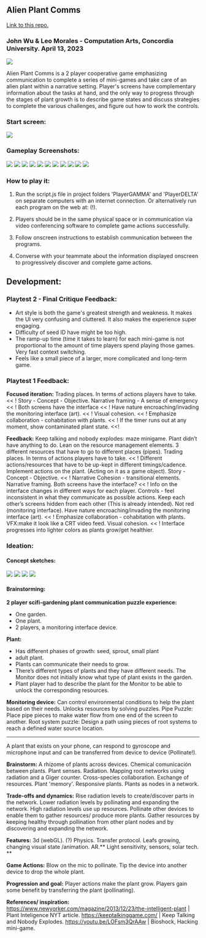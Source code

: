 ## Alien Plant Comms 
[Link to  this repo.](https://github.com/PIPIXIALETSGO/Scifi-plant-comms)
### John Wu & Leo Morales - Computation Arts, Concordia University. April 13, 2023

![](./art-export/plantComms__All.png)

Alien Plant Comms is a 2 player cooperative game emphasizing communication to complete a series of mini-games and take care of an alien plant within a narrative setting.
Player's screens have complementary information about the tasks at hand, and the only way to progress through the stages of plant growth is to describe game states and discuss strategies to complete the various challenges, and figure out how to work the controls.

### Start screen:
![](./art-export/AlienPlantComms_Loading.png)

### Gameplay Screenshots:
![](./art-export/Gameplay_Screenshot01.png)
![](./art-export/Gameplay_Screenshot11.png)
![](./art-export/Gameplay_Screenshot10.gif)
![](./art-export/Gameplay_Screenshot02.png)
![](./art-export/Gameplay_Screenshot03.png)
![](./art-export/Gameplay_Screenshot04.png)
![](./art-export/Gameplay_Screenshot05.png)
![](./art-export/Gameplay_Screenshot06.png)
![](./art-export/Gameplay_Screenshot07.png)
![](./art-export/Gameplay_Screenshot08.png)
![](./art-export/Gameplay_Screenshot09.gif)


### How to play it:
1. Run the script.js file in project folders 'PlayerGAMMA' and 'PlayerDELTA' on separate computers with an internet connection. Or alternatively run each program on the web at: (!).

2. Players should be in the same physical space or in communication via video conferencing software to complete game actions successfully. 

3. Follow onscreen instructions to establish communication between the programs.

4. Converse with your teammate about the information displayed onscreen to progressively discover and complete game actions.
 

## Development:

### Playtest 2 - Final Critique Feedback:
 - Art style is both the game's greatest strength and weakness. It makes the UI very confusing and cluttered. It also makes the experience super engaging.
 - Difficulty of seed ID have might be too high.
 - The ramp-up time (time it takes to learn) for each mini-game is not proportional to the amount of time players spend playing those games. Very fast context switching.
 - Feels like a small piece of a larger, more complicated and long-term game.

### Playtest 1 Feedback:

**Focused iteration:**
Trading places. In terms of actions players have to take. << !
Story - Concept - Objective. Narrative framing - A sense of emergency  << !
Both screens have the interface << !
Have nature encroaching/invading the monitoring interface (art). << !
Visual cohesion. << !
Emphasize collaboration - cohabitation with plants. << !
If the timer runs out at any moment, show contaminated plant state. <<!


**Feedback:**
Keep talking and nobody explodes: maze minigame.
Plant didn’t have anything to do.
Lean on the resource management elements.
3 different resources that have to go to different places (pipes).
Trading places. In terms of actions players have to take. << !
Different actions/resources that have to be up-kept in different timings/cadence.
Implement actions on the plant. (Acting on it as a game object).
Story - Concept - Objective. << !
Narrative Cohesion - transitional elements.
Narrative framing.
Both screens have the interface? << !
Info on the interface changes in different ways for each player.
Controls - feel inconsistent in what they communicate as possible actions.
Keep each other’s screens hidden from each other (This is already intended).
Not red (monitoring interface).
Have nature encroaching/invading the monitoring interface (art). << !
Emphasize collaboration - cohabitation with plants.
VFX:make it look like a CRT video feed.
Visual cohesion. << !
Interface progresses into lighter colors as plants grow/get healthier.

### Ideation:
#### Concept sketches:
![](./ScifiPlantComms-art/PlantGameConcept__01.jpg)
![](./ScifiPlantComms-art/PlantGameConcept__02.jpg)
![](./ScifiPlantComms-art/PlantGameConcept__03.jpg)
![](./ScifiPlantComms-art/PlantGameConcept__04.jpg)

#### Brainstorming:
**2 player scifi-gardening plant communication puzzle experience:**

- One garden.
- One plant.
- 2 players, a monitoring interface device. 

**Plant:**
- Has different phases of growth: seed, sprout, small plant
- adult plant.
- Plants can communicate their needs to grow.
- There’s different types of plants and they have different needs. The Monitor does not initially know what type of plant exists in the garden.
- Plant player had to describe the plant for the Monitor to be able to unlock the corresponding resources.

**Monitoring device:**
Can control environmental conditions to help the plant based on their needs.
Unlocks resources by solving puzzles.
Pipe Puzzle: Place pipe pieces to make water flow from one end of the screen to another.
Root system puzzle: Design a path using pieces of root systems  to reach a defined water source location.
___ 

A plant that exists on your phone, can respond to gyroscope and microphone input and can be transferred from device to device (Pollinate!).

**Brainstorm:**
A rhizome of plants across devices.
Chemical comunicación between plants.
Plant senses.
Radiation.
Mapping root networks using radiation and a Giger counter.
Cross-species collaboration. Exchange of resources.
Plant 'memory'.
Responsive plants.
Plants as nodes in a network.

**Trade-offs and dynamics:**
Rise radiation levels to create/discover parts in the network.
Lower radiation levels by pollinating and expanding the network.
High radiation levels use up resources.
Pollinate other devices to enable them to gather resources/ produce more plants.
Gather resources by keeping healthy through pollination from other plant nodes and by discovering and expanding the network.

**Features:**
3d (webGL). (?)
Physics.
Transfer protocol.
Leafs growing, changing visual state /animation.
AR.**
Light sensitivity, sensors, solar tech. **

**Game Actions:**
Blow on the mic to pollinate.
Tip the device into another device to drop the whole plant.

**Progression and goal:**
Player actions make the plant grow.
Players gain some benefit by transferring the plant (pollinating).

**References/ inspiration:**
https://www.newyorker.com/magazine/2013/12/23/the-intelligent-plant | Plant Inteligence NYT article.
https://keeptalkinggame.com/ | Keep Talking and Nobody Explodes.
https://youtu.be/LOFsm3QrAAw | Bioshock, Hacking mini-game.

